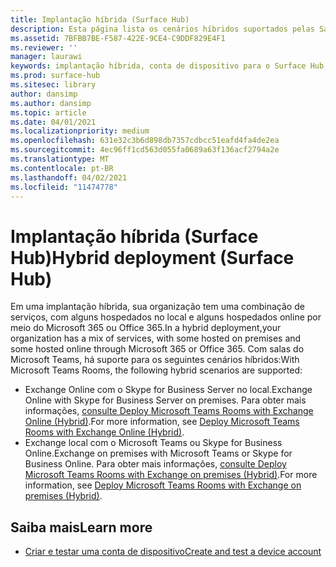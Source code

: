 ```yaml
---
title: Implantação híbrida (Surface Hub)
description: Esta página lista os cenários híbridos suportados pelas Salas do Microsoft Teams.
ms.assetid: 7BFBB7BE-F587-422E-9CE4-C9DDF829E4F1
ms.reviewer: ''
manager: laurawi
keywords: implantação híbrida, conta de dispositivo para o Surface Hub, Exchange hospedado no local, Exchange hospedado online
ms.prod: surface-hub
ms.sitesec: library
author: dansimp
ms.author: dansimp
ms.topic: article
ms.date: 04/01/2021
ms.localizationpriority: medium
ms.openlocfilehash: 631e32c3b6d898db7357cdbcc51eafd4fa4de2ea
ms.sourcegitcommit: 4ec96ff1cd563d055fa0689a63f136acf2794a2e
ms.translationtype: MT
ms.contentlocale: pt-BR
ms.lasthandoff: 04/02/2021
ms.locfileid: "11474778"
---
```

# <a name="hybrid-deployment-surface-hub"></a><span data-ttu-id="94f08-104">Implantação híbrida (Surface Hub)</span><span class="sxs-lookup"><span data-stu-id="94f08-104">Hybrid deployment (Surface Hub)</span></span>

<span data-ttu-id="94f08-105">Em uma implantação híbrida, sua organização tem uma combinação de serviços, com alguns hospedados no local e alguns hospedados online por meio do Microsoft 365 ou Office 365.</span><span class="sxs-lookup"><span data-stu-id="94f08-105">In a hybrid deployment,your organization has a mix of services, with some hosted on premises and some hosted online through Microsoft 365 or Office 365.</span></span> <span data-ttu-id="94f08-106">Com salas do Microsoft Teams, há suporte para os seguintes cenários híbridos:</span><span class="sxs-lookup"><span data-stu-id="94f08-106">With Microsoft Teams Rooms, the following hybrid scenarios are supported:</span></span>

- <span data-ttu-id="94f08-107">Exchange Online com o Skype for Business Server no local.</span><span class="sxs-lookup"><span data-stu-id="94f08-107">Exchange Online with Skype for Business Server on premises.</span></span> <span data-ttu-id="94f08-108">Para obter mais informações, [consulte Deploy Microsoft Teams Rooms with Exchange Online (Hybrid)](https://docs.microsoft.com/microsoftteams/rooms/with-exchange-online).</span><span class="sxs-lookup"><span data-stu-id="94f08-108">For more information, see [Deploy Microsoft Teams Rooms with Exchange Online (Hybrid)](https://docs.microsoft.com/microsoftteams/rooms/with-exchange-online).</span></span>
- <span data-ttu-id="94f08-109">Exchange local com o Microsoft Teams ou Skype for Business Online.</span><span class="sxs-lookup"><span data-stu-id="94f08-109">Exchange on premises with Microsoft Teams or Skype for Business Online.</span></span> <span data-ttu-id="94f08-110">Para obter mais informações, [consulte Deploy Microsoft Teams Rooms with Exchange on premises (Hybrid)](https://docs.microsoft.com/microsoftteams/rooms/with-exchange-on-premises).</span><span class="sxs-lookup"><span data-stu-id="94f08-110">For more information, see [Deploy Microsoft Teams Rooms with Exchange on premises (Hybrid)](https://docs.microsoft.com/microsoftteams/rooms/with-exchange-on-premises).</span></span>

## <a name="learn-more"></a><span data-ttu-id="94f08-111">Saiba mais</span><span class="sxs-lookup"><span data-stu-id="94f08-111">Learn more</span></span>

- [<span data-ttu-id="94f08-112">Criar e testar uma conta de dispositivo</span><span class="sxs-lookup"><span data-stu-id="94f08-112">Create and test a device account</span></span>](create-and-test-a-device-account-surface-hub.md)